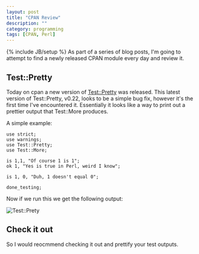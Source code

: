 ```yaml
---
layout: post
title: "CPAN Review"
description: ""
category: programming
tags: [CPAN, Perl]
---
```

{% include JB/setup %}
As part of a series of blog posts, I'm going to attempt to find a newly released CPAN module every day and review it.

## Test::Pretty

Today on cpan a new version of [Test::Pretty](https://metacpan.org/module/Test::Pretty) was released. This latest version of Test::Pretty, v0.22, looks to be a simple bug fix, however it's the first time I've encountered it. Essentially it looks like a way to print out a prettier output that Test::More produces.

A simple example:

    use strict;
    use warnings;
    use Test::Pretty;
    use Test::More;

    is 1,1, "Of course 1 is 1";
    ok 1, "Yes is true in Perl, weird I know";

    is 1, 0, "Duh, 1 doesn't equal 0";

    done_testing;

Now if we run this we get the following output:

![Test::Prety](/images/posting/test_pretty_output.png)

## Check it out

So I would reocmmend checking it out and prettify your test outputs.
